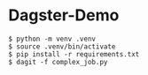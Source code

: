 # Dagster-Demo

```
$ python -m venv .venv
$ source .venv/bin/activate
$ pip install -r requirements.txt
$ dagit -f complex_job.py
```
